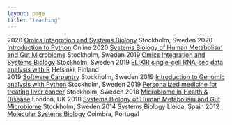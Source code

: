 ```yaml
---
layout: page
title: "teaching"
---
```


2020	[Omics Integration and Systems Biology](https://github.com/NBISweden/workshop_omics_integration/tree/course2010)	Stockholm, Sweden 
2020	[Introduction to Python](https://nbisweden.github.io/workshop-python/)	Online
2020	[Systems Biology of Human Metabolism and Gut Microbiome](https://sysmedicine.github.io/phd2020/)	Stockholm, Sweden
2019	[Omics Integration and Systems Biology](https://github.com/NBISweden/workshop_omics_integration/tree/v0.1)	Stockholm, Sweden 
2019	[ELIXIR single-cell RNA-seq data analysis with R](https://www.csc.fi/fi/web/training/-/scrnaseq)	Helsinki, Finland      
2019	[Software Carpentry](https://wikfeldt.github.io/2019-06-18-stockholm/)	Stockholm, Sweden 
2019	[Introduction to Genomic analysis with Python](https://researchschool.github.io/researchschool/)	Stockholm, Sweden 
2019	[Personalized medicine for treating liver cancer](https://www.scilifelab.se/news/scilifelab-brings-research-to-school/)	Stockholm, Sweden 
2018	[Microbiome in Health & Disease](https://www.kcl.ac.uk/study/postgraduate/taught-courses/microbiome-in-health-disease-msc?utm_source=findamasters&utm_campaign=CMP-29756-N4H1L1&utm_medium=courselisting&utm_content=textLink)	London, UK 
2018	[Systems Biology of Human Metabolism and Gut Microbiome](https://sysmedicine-phd2018.readthedocs.io/en/latest/)	Stockholm, Sweden
2014	Systems Biology	Lleida, Spain
2012	[Molecular Systems Biology](http://beb.cnbc.pt/det_courses.asp?id=587)	Coimbra, Portugal
